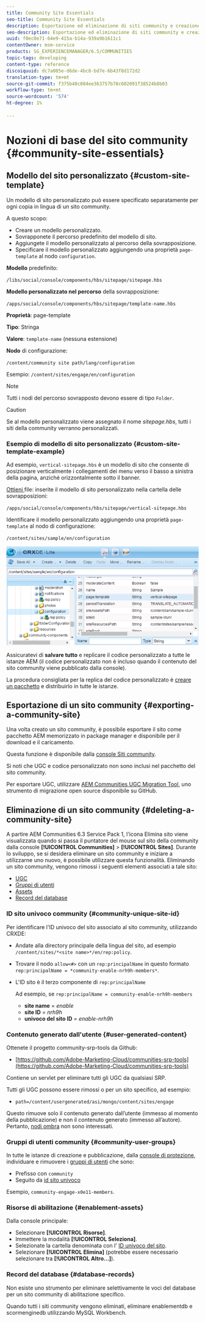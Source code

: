 ```yaml
---
title: Community Site Essentials
seo-title: Community Site Essentials
description: Esportazione ed eliminazione di siti community e creazione di modelli di sito personalizzati
seo-description: Esportazione ed eliminazione di siti community e creazione di modelli di sito personalizzati
uuid: f0ec0e71-64e9-415a-b14a-939a9b1611c1
contentOwner: msm-service
products: SG_EXPERIENCEMANAGER/6.5/COMMUNITIES
topic-tags: developing
content-type: reference
discoiquuid: dc7a085e-d6de-4bc8-bd7e-6b43f8d172d2
translation-type: tm+mt
source-git-commit: f375b40c084ee363757b78c602091f38524b8b03
workflow-type: tm+mt
source-wordcount: '574'
ht-degree: 1%

---
```



# Nozioni di base del sito community {#community-site-essentials}

## Modello del sito personalizzato {#custom-site-template}

Un modello di sito personalizzato può essere specificato separatamente per ogni copia in lingua di un sito community.

A questo scopo:

* Creare un modello personalizzato.
* Sovrapponete il percorso predefinito del modello di sito.
* Aggiungete il modello personalizzato al percorso della sovrapposizione.
* Specificare il modello personalizzato aggiungendo una proprietà `page-template` al nodo `configuration`.

**Modello** predefinito:

`/libs/social/console/components/hbs/sitepage/sitepage.hbs`

**Modello personalizzato nel percorso** della sovrapposizione:

`/apps/social/console/components/hbs/sitepage/template-name.hbs`

**Proprietà**: page-template

**Tipo**: Stringa

**Valore**:  `template-name` (nessuna estensione)

**Nodo** di configurazione:

`/content/community site path/lang/configuration`

Esempio: `/content/sites/engage/en/configuration`

>[!NOTE]
>
>Tutti i nodi del percorso sovrapposto devono essere di tipo `Folder`.

>[!CAUTION]
>
>Se al modello personalizzato viene assegnato il nome *sitepage.hbs*, tutti i siti della community verranno personalizzati.

### Esempio di modello di sito personalizzato {#custom-site-template-example}

Ad esempio, `vertical-sitepage.hbs` è un modello di sito che consente di posizionare verticalmente i collegamenti dei menu verso il basso a sinistra della pagina, anziché orizzontalmente sotto il banner.

[Ottieni ](assets/vertical-sitepage.hbs)
file: inserite il modello di sito personalizzato nella cartella delle sovrapposizioni:

`/apps/social/console/components/hbs/sitepage/vertical-sitepage.hbs`

Identificare il modello personalizzato aggiungendo una proprietà `page-template` al nodo di configurazione:

`/content/sites/sample/en/configuration`

![crxde-siteconfigurazione](assets/crxde-siteconfiguration.png)

Assicuratevi di **salvare tutto** e replicare il codice personalizzato a tutte le istanze AEM (il codice personalizzato non è incluso quando il contenuto del sito community viene pubblicato dalla console).

La procedura consigliata per la replica del codice personalizzato è [creare un pacchetto](../../help/sites-administering/package-manager.md#creating-a-new-package) e distribuirlo in tutte le istanze.

## Esportazione di un sito community {#exporting-a-community-site}

Una volta creato un sito community, è possibile esportare il sito come pacchetto AEM memorizzato in package manager e disponibile per il download e il caricamento.

Questa funzione è disponibile dalla [console Siti community](sites-console.md#exporting-the-site).

Si noti che UGC e codice personalizzato non sono inclusi nel pacchetto del sito community.

Per esportare UGC, utilizzare [ AEM Communities UGC Migration Tool](https://github.com/Adobe-Marketing-Cloud/communities-ugc-migration), uno strumento di migrazione open source disponibile su GitHub.

## Eliminazione di un sito community {#deleting-a-community-site}

A partire  AEM Communities 6.3 Service Pack 1, l&#39;icona Elimina sito viene visualizzata quando si passa il puntatore del mouse sul sito della community dalla console **[!UICONTROL Communities]** > **[!UICONTROL Sites]**. Durante lo sviluppo, se si desidera eliminare un sito community e iniziare a utilizzarne uno nuovo, è possibile utilizzare questa funzionalità. Eliminando un sito community, vengono rimossi i seguenti elementi associati a tale sito:

* [UGC](#user-generated-content)
* [Gruppi di utenti](#community-user-groups)
* [Assets](#enablement-assets)
* [Record del database](#database-records)

### ID sito univoco community {#community-unique-site-id}

Per identificare l&#39;ID univoco del sito associato al sito community, utilizzando CRXDE:

* Andate alla directory principale della lingua del sito, ad esempio `/content/sites/*<site name>*/en/rep:policy`.

* Trovare il nodo `allow<#>` con un `rep:principalName` in questo formato `rep:principalName = *community-enable-nrh9h-members*`.

* L&#39;ID sito è il terzo componente di `rep:principalName`

   Ad esempio, se `rep:principalName = community-enable-nrh9h-members`

   * **site name** =  *enable*
   * **site ID** =  *nrh9h*
   * **univoco del sito ID** =  *enable-nrh9h*

### Contenuto generato dall&#39;utente {#user-generated-content}

Ottenete il progetto community-srp-tools da Github:

* [https://github.com/Adobe-Marketing-Cloud/communities-srp-tools](https://github.com/Adobe-Marketing-Cloud/communities-srp-tools)

Contiene un servlet per eliminare tutti gli UGC da qualsiasi SRP.

Tutti gli UGC possono essere rimossi o per un sito specifico, ad esempio:

* `path=/content/usergenerated/asi/mongo/content/sites/engage`

Questo rimuove solo il contenuto generato dall’utente (immesso al momento della pubblicazione) e non il contenuto generato (immesso all’autore). Pertanto, [nodi ombra](srp.md#shadownodes) non sono interessati.

### Gruppi di utenti community {#community-user-groups}

In tutte le istanze di creazione e pubblicazione, dalla [console di protezione](../../help/sites-administering/security.md), individuare e rimuovere i [gruppi di utenti](users.md) che sono:

* Prefisso con `community`
* Seguito da [id sito univoco](#community-unique-site-id)

Esempio, `community-engage-x0e11-members`.

### Risorse di abilitazione {#enablement-assets}

Dalla console principale:

* Selezionare **[!UICONTROL Risorse]**.
* Immettere la modalità **[!UICONTROL Seleziona]**.
* Selezionate la cartella denominata con l&#39; [ID univoco del sito](#community-unique-site-id).
* Selezionare **[!UICONTROL Elimina]** (potrebbe essere necessario selezionare tra **[!UICONTROL Altro...]**).

### Record del database {#database-records}

Non esiste uno strumento per eliminare selettivamente le voci del database per un sito community di abilitazione specifico.

Quando tutti i siti community vengono eliminati, eliminare enablementdb e scormenginedb utilizzando MySQL Workbench.

